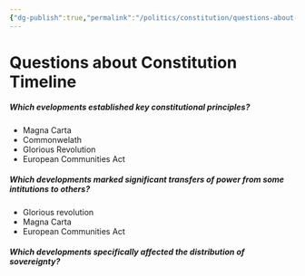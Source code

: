 ```yaml
---
{"dg-publish":true,"permalink":"/politics/constitution/questions-about-the-timeline/","dgHomeLink":true,"dgPassFrontmatter":false}
---
```


# Questions about Constitution Timeline

##### Which evelopments established key constitutional principles?
- Magna Carta
- Commonwelath
- Glorious Revolution
- European Communities Act 

##### Which developments marked significant transfers of power from some intitutions to others?
- Glorious revolution
- Magna Carta
- European Communities Act 

##### Which developments specifically affected the distribution of sovereignty?
